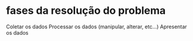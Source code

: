 # fases da resolução do problema
Coletar os dados
Processar os dados (manipular, alterar, etc...)
Apresentar os dados
